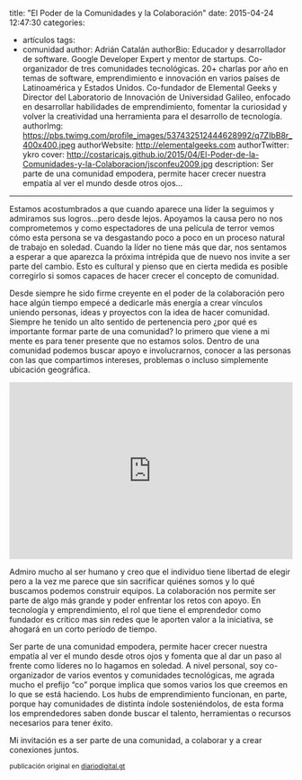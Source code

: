 title: "El Poder de la Comunidades y la Colaboración"
date: 2015-04-24 12:47:30
categories: 
- artículos
tags:
- comunidad
author: Adrián Catalán
authorBio:  Educador y desarrollador de software. Google Developer Expert y mentor de startups. Co-organizador de tres comunidades tecnológicas. 20+ charlas por año en temas de software, emprendimiento e innovación en varios países de Latinoamérica y Estados Unidos. Co-fundador de Elemental Geeks y Director del Laboratorio de Innovación de Universidad Galileo, enfocado en desarrollar habilidades de emprendimiento, fomentar la curiosidad y volver la creatividad una herramienta para el desarrollo de tecnología.
authorImg:  https://pbs.twimg.com/profile_images/537432512444628992/q7ZIbB8r_400x400.jpeg
authorWebsite:  http://elementalgeeks.com
authorTwitter: ykro
cover: http://costaricajs.github.io/2015/04/El-Poder-de-la-Comunidades-y-la-Colaboracion/jsconfeu2009.jpg
description: Ser parte de una comunidad empodera, permite hacer crecer nuestra empatía al ver el mundo desde otros ojos... 
---


Estamos acostumbrados a que cuando aparece una líder la seguimos y admiramos sus logros…pero desde lejos. Apoyamos la causa pero no nos comprometemos y como espectadores de una película de terror vemos cómo esta persona se va desgastando poco a poco en un proceso natural de trabajo en soledad. Cuando la líder no tiene más que dar, nos sentamos a esperar a que aparezca la próxima intrépida que de nuevo nos invite a ser parte del cambio. Esto es cultural y pienso que en cierta medida es posible corregirlo si somos capaces de hacer crecer el concepto de comunidad.   

Desde siempre he sido firme creyente en el poder de la colaboración pero hace algún tiempo empecé a dedicarle más energía a crear vínculos uniendo personas, ideas y proyectos con la idea de hacer comunidad. Siempre he tenido un alto sentido de pertenencia pero ¿por qué es importante formar parte de una comunidad? lo primero que viene a mi mente es para tener presente que no estamos solos. Dentro de una comunidad podemos buscar apoyo e involucrarnos, conocer a las personas con las que compartimos intereses, problemas o incluso simplemente ubicación geográfica.   

<div class='centered-img'>
  <iframe style="max-width:100%" width="560" height="315" src="https://www.youtube.com/embed/RXMnDG3QzxE" frameborder="0" allowfullscreen></iframe>
</div>

Admiro mucho al ser humano y creo que el individuo tiene libertad de elegir pero a la vez me parece que sin sacrificar quiénes somos y lo qué buscamos podemos construir equipos. La colaboración nos permite ser parte de algo más grande y poder enfrentar los retos con apoyo. En tecnología y emprendimiento, el rol que tiene el emprendedor como fundador es crítico mas sin redes que le aporten valor a la iniciativa, se ahogará en un corto período de tiempo.    

Ser parte de una comunidad empodera, permite hacer crecer nuestra empatía al ver el mundo desde otros ojos y fomenta que al dar un paso al frente como líderes no lo hagamos en soledad. A nivel personal, soy co-organizador de varios eventos y comunidades tecnológicas, me agrada mucho el prefijo “co” porque implica que somos varios los que creemos en lo que se está haciendo. Los hubs de emprendimiento funcionan, en parte, porque hay comunidades de distinta índole sosteniéndolos, de esta forma los emprendedores saben donde buscar el talento, herramientas o recursos necesarios para tener éxito.    

Mi invitación es a ser parte de una comunidad, a colaborar y a crear conexiones juntos.   

<small>publicación original en [diariodigital.gt](http://diariodigital.gt/2015/04/22/el-poder-de-las-comunidades-y-la-colaboracion/)<small>